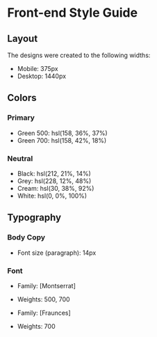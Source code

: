 # Front-end Style Guide

## Layout

The designs were created to the following widths:

- Mobile: 375px
- Desktop: 1440px

## Colors

### Primary

- Green 500: hsl(158, 36%, 37%)
- Green 700: hsl(158, 42%, 18%)

### Neutral

- Black: hsl(212, 21%, 14%)
- Grey:  hsl(228, 12%, 48%)
- Cream: hsl(30, 38%, 92%)
- White: hsl(0, 0%, 100%)

## Typography

### Body Copy

- Font size (paragraph): 14px

### Font

- Family: [Montserrat]
- Weights: 500, 700

- Family: [Fraunces]
- Weights: 700

